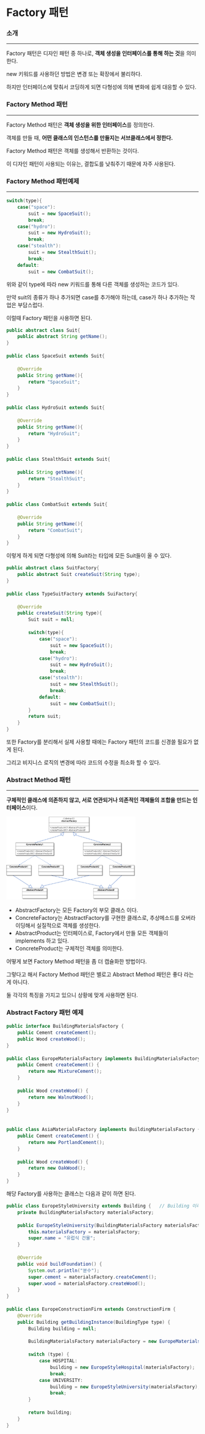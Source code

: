 # Factory 패턴

### 소개

---

Factory 패턴은 디자인 패턴 중 하나로, **객체 생성을 인터페이스를 통해 하는 것**을 의미한다.

new 키워드를 사용하던 방법은 변경 또는 확장에서 불리하다.

하지만 인터페이스에 맞춰서 코딩하게 되면 다형성에 의해 변화에 쉽게 대응할 수 있다.

### Factory Method 패턴

---

Factory Method 패턴은 **객체 생성을 위한 인터페이스**를 정의한다.

객체를 만들 때, **어떤 클래스의 인스턴스를 만들지는 서브클래스에서 정한다.**

Factory Method 패턴은 객체를 생성해서 반환하는 것이다.

이 디자인 패턴이 사용되는 이유는, 결합도를 낮춰주기 때문에 자주 사용된다.

### Factory Method 패턴예제

---

``` java
switch(type){
    case("space"):
        suit = new SpaceSuit();
        break;
    case("hydro"):
        suit = new HydroSuit();
        break;
    case("stealth"):
        suit = new StealthSuit();
        break;
    default:
        suit = new CombatSuit();

```

위와 같이 type에 따라 new 키워드를 통해 다른 객체를 생성하는 코드가 있다.

만약 suit의 종류가 하나 추가되면 case를 추가해야 하는데, case가 하나 추가하는 작업은 부담스럽다.

이럴때 Factory 패턴을 사용하면 된다.

``` java
public abstract class Suit{
    public abstract String getName();
}

public class SpaceSuit extends Suit{

    @Override
    public String getName(){
        return "SpaceSuit";
    }
}

public class HydroSuit extends Suit{

    @Override
    public String getName(){
        return "HydroSuit";
    }
}

public class StealthSuit extends Suit{

    public String getName(){
        return "StealthSuit";
    }
}

public class CombatSuit extends Suit{

    @Override
    public String getName(){
        return "CombatSuit";
    }
}
```

이렇게 하게 되면 다형성에 의해 Suit라는 타입에 모든 Suit들이 올 수 있다.

``` java
public abstract class SuitFactory{
    public abstract Suit createSuit(String type);
}

public class TypeSuitFactory extends SuiFactory{

    @Override
    public createSuit(String type){
        Suit suit = null;

        switch(type){
            case("space"):
                suit = new SpaceSuit();
                break;
            case("hydro"):
                suit = new HydroSuit();
                break;
            case("stealth"):
                suit = new StealthSuit();
                break;
            default:
                suit = new CombatSuit();
        }
        return suit;
    }
}
```

또한 Factory를 분리해서 실제 사용할 때에는 Factory 패턴의 코드를 신경쓸 필요가 없게 된다.

그리고 비지니스 로직의 변경에 따라 코드의 수정을 최소화 할 수 있다.

### Abstract Method 패턴

---

**구체적인 클래스에 의존하지 않고, 서로 연관되거나 의존적인 객체들의 조합을 만드는 인터페이스**이다.

<img src="./images/abstract_factory.png" alt="abstract_factory" style="zoom: 33%;" />

- AbstractFactory는 모든 Factory의 부모 클래스 이다.
- ConcreteFactory는 AbstractFactory를 구현한 클래스로, 추상메소드를 오버라이딩해서 실질적으로 객체를 생성한다.
- AbstractProduct는 인터페이스로, Factory에서 만들 모든 객체들이 implements 하고 있다.
- ConcreteProduct는 구체적인 객체를 의미한다.

어떻게 보면 Factory Method 패턴을 좀 더 캡슐화한 방법이다.

그렇다고 해서 Factory Method 패턴은 별로고 Abstract Method 패턴은 좋다 라는게 아니다.

둘 각각의 특징을 가지고 있으니 상황에 맞게 사용하면 된다.

### Abstract Factory 패턴 예제

``` java
public interface BuildingMaterialsFactory {
    public Cement createCement();
    public Wood createWood();
}

public class EuropeMaterialsFactory implements BuildingMaterialsFactory {
    public Cement createCement() {
        return new MixtureCement();
    }

    public Wood createWood() {
        return new WalnutWood();
    }
}


public class AsiaMaterialsFactory implements BuildingMaterialsFactory {
    public Cement createCement() {
        return new PortlandCement();
    }

	public Wood createWood() {
		return new OakWood();
	}
}
```

해당 Factory를 사용하는 클래스는 다음과 같이 하면 된다.

``` java
public class EuropeStyleUniversity extends Building {	// Building 이라는 객체
    private BuildingMaterialsFactory materialsFactory;

    public EuropeStyleUniversity(BuildingMaterialsFactory materialsFactory) {
        this.materialsFactory = materialsFactory;
        super.name = "유럽식 건물";
    }

    @Override
    public void buildFoundation() {
        System.out.println("분수");
        super.cement = materialsFactory.createCement();
        super.wood = materialsFactory.createWood();
    }
}

public class EuropeConstructionFirm extends ConstructionFirm {
    @Override
    public Building getBuildingInstance(BuildingType type) {
        Building building = null;

        BuildingMaterialsFactory materialsFactory = new EuropeMaterialsFactory();

        switch (type) {
            case HOSPITAL:
                building = new EuropeStyleHospital(materialsFactory);
                break;
            case UNIVERSITY:
                building = new EuropeStyleUniversity(materialsFactory);
                break;
        }

        return building;
    }
}

```

